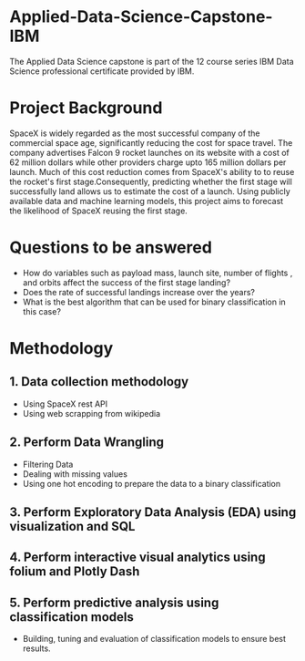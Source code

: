 # Applied-Data-Science-Capstone-IBM
The Applied Data Science capstone is part of the 12 course series IBM Data Science professional certificate provided by IBM.

# Project Background
SpaceX is widely regarded as the most successful company of the commercial space age, significantly reducing the cost for space travel. The company advertises Falcon 9 rocket launches on its website with a cost of 
62 million dollars while other providers charge upto 165 million dollars per launch. Much of this cost reduction comes from SpaceX's ability to to reuse the rocket's first stage.Consequently, predicting whether
the first stage will successfully land allows us to estimate the cost of a launch. Using publicly available data and machine learning models, this project aims to forecast the likelihood of SpaceX reusing the first stage.

# Questions to be answered
- How do variables such as payload mass, launch site, number of flights , and orbits affect the success of the first stage landing?
- Does the rate of successful landings increase over the years?
- What is the best algorithm that can be used for binary classification in this case?

# Methodology

## 1. Data collection methodology
  - Using SpaceX rest API
  - Using web scrapping from wikipedia

##  2. Perform Data Wrangling
  - Filtering Data
  - Dealing with missing values
  - Using one hot encoding to prepare the data to a binary classification

## 3. Perform Exploratory Data Analysis (EDA) using visualization and SQL

## 4. Perform interactive visual analytics using folium and Plotly Dash

## 5. Perform predictive analysis using classification models
   - Building, tuning and evaluation of classification models to ensure best results.
